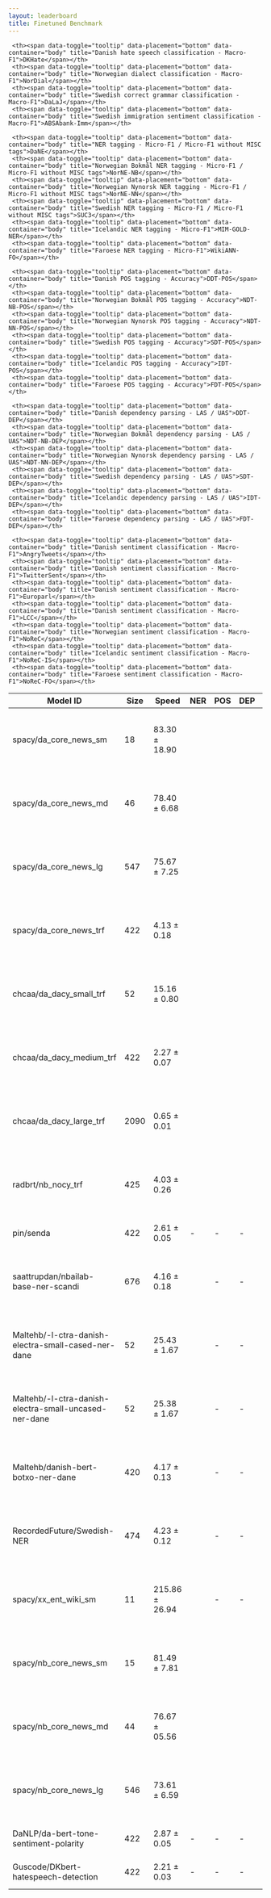 ```yaml
---
layout: leaderboard
title: Finetuned Benchmark
---
```


<div class="table-wrapper centered">
<table id="finetuned-leaderboard" class="sortable fixed centered small-font">
 <thead>
   <tr>
     <th><span data-toggle="tooltip" data-placement="bottom" data-container="body" title="HuggingFace Hub Model ID">Model ID</span></th>
     <th><span data-toggle="tooltip" data-placement="bottom" data-container="body" title="Model size, in megabytes">Size</span></th>
     <th><span data-toggle="tooltip" data-placement="bottom" data-container="body" title="Model inference speed, in samples per second">Speed</span></th>
     <th id="finetuned-ner-col"><span data-toggle="tooltip" data-placement="bottom" data-container="body" title="Total NER tagging score - Macro-average across languages">NER</span></th>
     <th><span data-toggle="tooltip" data-placement="bottom" data-container="body" title="Total POS tagging score - Macro-average across languages">POS</span></th>
     <th><span data-toggle="tooltip" data-placement="bottom" data-container="body" title="Total dependency parsing score - Macro-average across languages">DEP</span></th>
     <th><span data-toggle="tooltip" data-placement="bottom" data-container="body" title="Total sentiment classification score - Macro-average across languages">SENT</span></th>

     <th><span data-toggle="tooltip" data-placement="bottom" data-container="body" title="Danish hate speech classification - Macro-F1">DKHate</span></th>
     <th><span data-toggle="tooltip" data-placement="bottom" data-container="body" title="Norwegian dialect classification - Macro-F1">NorDial</span></th>
     <th><span data-toggle="tooltip" data-placement="bottom" data-container="body" title="Swedish correct grammar classification - Macro-F1">DaLaJ</span></th>
     <th><span data-toggle="tooltip" data-placement="bottom" data-container="body" title="Swedish immigration sentiment classification - Macro-F1">ABSAbank-Imm</span></th>

     <th><span data-toggle="tooltip" data-placement="bottom" data-container="body" title="NER tagging - Micro-F1 / Micro-F1 without MISC tags">DaNE</span></th>
     <th><span data-toggle="tooltip" data-placement="bottom" data-container="body" title="Norwegian Bokmål NER tagging - Micro-F1 / Micro-F1 without MISC tags">NorNE-NB</span></th>
     <th><span data-toggle="tooltip" data-placement="bottom" data-container="body" title="Norwegian Nynorsk NER tagging - Micro-F1 / Micro-F1 without MISC tags">NorNE-NN</span></th>
     <th><span data-toggle="tooltip" data-placement="bottom" data-container="body" title="Swedish NER tagging - Micro-F1 / Micro-F1 without MISC tags">SUC3</span></th>
     <th><span data-toggle="tooltip" data-placement="bottom" data-container="body" title="Icelandic NER tagging - Micro-F1">MIM-GOLD-NER</span></th>
     <th><span data-toggle="tooltip" data-placement="bottom" data-container="body" title="Faroese NER tagging - Micro-F1">WikiANN-FO</span></th>

     <th><span data-toggle="tooltip" data-placement="bottom" data-container="body" title="Danish POS tagging - Accuracy">DDT-POS</span></th>
     <th><span data-toggle="tooltip" data-placement="bottom" data-container="body" title="Norwegian Bokmål POS tagging - Accuracy">NDT-NB-POS</span></th>
     <th><span data-toggle="tooltip" data-placement="bottom" data-container="body" title="Norwegian Nynorsk POS tagging - Accuracy">NDT-NN-POS</span></th>
     <th><span data-toggle="tooltip" data-placement="bottom" data-container="body" title="Swedish POS tagging - Accuracy">SDT-POS</span></th>
     <th><span data-toggle="tooltip" data-placement="bottom" data-container="body" title="Icelandic POS tagging - Accuracy">IDT-POS</span></th>
     <th><span data-toggle="tooltip" data-placement="bottom" data-container="body" title="Faroese POS tagging - Accuracy">FDT-POS</span></th>

     <th><span data-toggle="tooltip" data-placement="bottom" data-container="body" title="Danish dependency parsing - LAS / UAS">DDT-DEP</span></th>
     <th><span data-toggle="tooltip" data-placement="bottom" data-container="body" title="Norwegian Bokmål dependency parsing - LAS / UAS">NDT-NB-DEP</span></th>
     <th><span data-toggle="tooltip" data-placement="bottom" data-container="body" title="Norwegian Nynorsk dependency parsing - LAS / UAS">NDT-NN-DEP</span></th>
     <th><span data-toggle="tooltip" data-placement="bottom" data-container="body" title="Swedish dependency parsing - LAS / UAS">SDT-DEP</span></th>
     <th><span data-toggle="tooltip" data-placement="bottom" data-container="body" title="Icelandic dependency parsing - LAS / UAS">IDT-DEP</span></th>
     <th><span data-toggle="tooltip" data-placement="bottom" data-container="body" title="Faroese dependency parsing - LAS / UAS">FDT-DEP</span></th>

     <th><span data-toggle="tooltip" data-placement="bottom" data-container="body" title="Danish sentiment classification - Macro-F1">AngryTweets</span></th>
     <th><span data-toggle="tooltip" data-placement="bottom" data-container="body" title="Danish sentiment classification - Macro-F1">TwitterSent</span></th>
     <th><span data-toggle="tooltip" data-placement="bottom" data-container="body" title="Danish sentiment classification - Macro-F1">Europarl</span></th>
     <th><span data-toggle="tooltip" data-placement="bottom" data-container="body" title="Danish sentiment classification - Macro-F1">LCC</span></th>
     <th><span data-toggle="tooltip" data-placement="bottom" data-container="body" title="Norwegian sentiment classification - Macro-F1">NoReC</span></th>
     <th><span data-toggle="tooltip" data-placement="bottom" data-container="body" title="Icelandic sentiment classification - Macro-F1">NoReC-IS</span></th>
     <th><span data-toggle="tooltip" data-placement="bottom" data-container="body" title="Faroese sentiment classification - Macro-F1">NoReC-FO</span></th>
  </tr>
 </thead>
 <tbody>
   <tr>
    <td>spacy/da_core_news_sm</td> <!-- Model ID -->
    <td class="size">18</td> <!-- Model size -->
    <td class="speed">83.30 ± 18.90</td> <!-- Inference speed -->
    <td class="ner-score"></td> <!-- Mean NER score -->
    <td class="pos-score"></td> <!-- Mean POS score -->
    <td class="dep-score"></td> <!-- Mean dependency parsing score -->
    <td class="sent-score">-</td> <!-- Mean sentiment classification score -->
    <td class="da">-</td> <!-- DKHate -->
    <td class="no">-</td> <!-- NorDial -->
    <td class="sv">-</td> <!-- DaLaJ -->
    <td class="sv">-</td> <!-- ABSAbank-Imm -->
    <td class="da ner">66.31 ± 1.32 / 67.72 ± 1.36</td> <!-- DaNE -->
    <td class="no ner">45.91 ± 0.36 / 48.79 ± 0.39</td> <!-- NorNE-NB -->
    <td class="no ner">44.93 ± 0.54 / 49.60 ± 0.61</td> <!-- NorNE-NN -->
    <td class="sv ner">16.80 ± 0.11 / 21.72 ± 0.18</td> <!-- SUC3 -->
    <td class="is ner">11.70 ± 0.19 / 15.27 ± 0.21</td> <!-- MIM-GOLD-NER -->
    <td class="fo ner">19.69 ± 0.64</td> <!-- WikiANN-FO -->
    <td class="da pos">94.70 ± 0.17</td> <!-- DDT-POS -->
    <td class="no pos">73.28 ± 0.13</td> <!-- NDT-NB-POS -->
    <td class="no pos">62.25 ± 0.11</td> <!-- NDT-NN-POS -->
    <td class="sv pos">53.75 ± 0.24</td> <!-- SDT-POS -->
    <td class="is pos">32.74 ± 0.43</td> <!-- IDT-POS -->
    <td class="fo pos">45.47 ± 0.42</td> <!-- FDT-POS -->
    <td class="da dep">74.41 ± 0.33 / 78.34 ± 0.28</td> <!-- DDT-DEP -->
    <td class="no dep">48.17 ± 0.29 / 59.00 ± 0.25</td> <!-- NDT-NB-DEP -->
    <td class="no dep">34.03 ± 0.25 / 46.02 ± 0.31</td> <!-- NDT-NN-DEP -->
    <td class="sv dep">21.38 ± 0.30 / 33.22 ± 0.34</td> <!-- SDT-DEP -->
    <td class="is dep">9.62 ± 0.25 / 21.15 ± 0.43</td> <!-- IDT-DEP -->
    <td class="fo dep">14.19 ± 0.31 / 27.58 ± 0.52</td> <!-- FDT-DEP -->
    <td class="da sent">-</td> <!-- AngryTweets -->
    <td class="da sent">-</td> <!-- TwitterSent -->
    <td class="da sent">-</td> <!-- Europarl -->
    <td class="da sent">-</td> <!-- LCC -->
    <td class="no sent">-</td> <!-- NoReC -->
    <td class="is sent">-</td> <!-- NoReC-IS -->
    <td class="fo sent">-</td> <!-- NoReC-FO -->
   </tr>
   <tr>
    <td>spacy/da_core_news_md</td> <!-- Model ID -->
    <td class="size">46</td> <!-- Model size -->
    <td class="speed">78.40 ± 6.68</td> <!-- Inference speed -->
    <td class="ner-score"></td> <!-- Mean NER score -->
    <td class="pos-score"></td> <!-- Mean POS score -->
    <td class="dep-score"></td> <!-- Mean dependency parsing score -->
    <td class="sent-score">-</td> <!-- Mean sentiment classification score -->
    <td class="da">-</td> <!-- DKHate -->
    <td class="no">-</td> <!-- NorDial -->
    <td class="sv">-</td> <!-- DaLaJ -->
    <td class="sv">-</td> <!-- ABSAbank-Imm -->
    <td class="da ner">71.70 ± 1.09 / 73.47 ± 1.20</td> <!-- DaNE -->
    <td class="no ner">53.47 ± 0.33 / 56.96 ± 0.28</td> <!-- NorNE-NB -->
    <td class="no ner">37.44 ± 0.67 / 40.55 ± 0.77</td> <!-- NorNE-NN -->
    <td class="sv ner">19.34 ± 0.15 / 23.30 ± 0.17</td> <!-- SUC3 -->
    <td class="is ner">5.94 ± 0.18 / 7.81 ± 0.24</td> <!-- MIM-GOLD-NER -->
    <td class="fo ner">16.58 ± 0.48</td> <!-- WikiANN-FO -->
    <td class="da pos">95.69 ± 0.19</td> <!-- DDT-POS -->
    <td class="no pos">76.24 ± 0.17</td> <!-- NDT-NB-POS -->
    <td class="no pos">61.98 ± 0.10</td> <!-- NDT-NN-POS -->
    <td class="sv pos">53.37 ± 0.20</td> <!-- SDT-POS -->
    <td class="is pos">31.10 ± 0.38</td> <!-- IDT-POS -->
    <td class="fo pos">41.78 ± 0.37</td> <!-- FDT-POS -->
    <td class="da dep">76.77 ± 0.34 / 80.15 ± 0.33</td> <!-- DDT-DEP -->
    <td class="no dep">52.30 ± 0.34 / 62.00 ± 0.30</td> <!-- NDT-NB-DEP -->
    <td class="no dep">35.33 ± 0.29 / 46.05 ± 0.26</td> <!-- NDT-NN-DEP -->
    <td class="sv dep">22.41 ± 0.26 / 33.16 ± 0.27</td> <!-- SDT-DEP -->
    <td class="is dep">7.89 ± 0.26 / 18.25 ± 0.35</td> <!-- IDT-DEP -->
    <td class="fo dep">12.68 ± 0.19 / 24.04 ± 0.29</td> <!-- FDT-DEP -->
    <td class="da sent">-</td> <!-- AngryTweets -->
    <td class="da sent">-</td> <!-- TwitterSent -->
    <td class="da sent">-</td> <!-- Europarl -->
    <td class="da sent">-</td> <!-- LCC -->
    <td class="no sent">-</td> <!-- NoReC -->
    <td class="is sent">-</td> <!-- NoReC-IS -->
    <td class="fo sent">-</td> <!-- NoReC-FO -->
   </tr>
   <tr>
    <td>spacy/da_core_news_lg</td> <!-- Model ID -->
    <td class="size">547</td> <!-- Model size -->
    <td class="speed">75.67 ± 7.25</td> <!-- Inference speed -->
    <td class="ner-score"></td> <!-- Mean NER score -->
    <td class="pos-score"></td> <!-- Mean POS score -->
    <td class="dep-score"></td> <!-- Mean dependency parsing score -->
    <td class="sent-score">-</td> <!-- Mean sentiment classification score -->
    <td class="da">-</td> <!-- DKHate -->
    <td class="no">-</td> <!-- NorDial -->
    <td class="sv">-</td> <!-- DaLaJ -->
    <td class="sv">-</td> <!-- ABSAbank-Imm -->
    <td class="da ner">73.27 ± 1.09 / 76.06 ± 1.25</td> <!-- DaNE -->
    <td class="no ner">57.04 ± 0.34 / 62.39 ± 0.39</td> <!-- NorNE-NB -->
    <td class="no ner">37.68 ± 0.51 / 42.75 ± 0.64</td> <!-- NorNE-NN -->
    <td class="sv ner">20.95 ± 0.15 / 27.08 ± 0.17</td> <!-- SUC3 -->
    <td class="is ner">8.40 ± 0.13 / 9.76 ± 0.19</td> <!-- MIM-GOLD-NER -->
    <td class="fo ner">15.39 ± 0.71</td> <!-- WikiANN-FO -->
    <td class="da pos">96.05 ± 0.14</td> <!-- DDT-POS -->
    <td class="no pos">76.55 ± 0.12</td> <!-- NDT-NB-POS -->
    <td class="no pos">61.98 ± 0.12</td> <!-- NDT-NN-POS -->
    <td class="sv pos">53.27 ± 0.23</td> <!-- SDT-POS -->
    <td class="is pos">28.56 ± 0.38</td> <!-- IDT-POS -->
    <td class="fo pos">42.82 ± 0.34</td> <!-- FDT-POS -->
    <td class="da dep">76.40 ± 0.27 / 79.98 ± 0.29</td> <!-- DDT-DEP -->
    <td class="no dep">51.85 ± 0.31 / 61.33 ± 0.27</td> <!-- NDT-NB-DEP -->
    <td class="no dep">33.14 ± 0.21 / 43.12 ± 0.24</td> <!-- NDT-NN-DEP -->
    <td class="sv dep">21.30 ± 0.20 / 32.81 ± 0.25</td> <!-- SDT-DEP -->
    <td class="is dep">7.15 ± 0.20 / 18.32 ± 0.28</td> <!-- IDT-DEP -->
    <td class="fo dep">13.05 ± 0.14 / 23.85 ± 0.16</td> <!-- FDT-DEP -->
    <td class="da sent">-</td> <!-- AngryTweets -->
    <td class="da sent">-</td> <!-- TwitterSent -->
    <td class="da sent">-</td> <!-- Europarl -->
    <td class="da sent">-</td> <!-- LCC -->
    <td class="no sent">-</td> <!-- NoReC -->
    <td class="is sent">-</td> <!-- NoReC-IS -->
    <td class="fo sent">-</td> <!-- NoReC-FO -->
   </tr>
   <tr>
    <td>spacy/da_core_news_trf</td> <!-- Model ID -->
    <td class="size">422</td> <!-- Model size -->
    <td class="speed">4.13 ± 0.18</td> <!-- Inference speed -->
    <td class="ner-score"></td> <!-- Mean NER score -->
    <td class="pos-score"></td> <!-- Mean POS score -->
    <td class="dep-score"></td> <!-- Mean dependency parsing score -->
    <td class="sent-score">-</td> <!-- Mean sentiment classification score -->
    <td class="da">-</td> <!-- DKHate -->
    <td class="no">-</td> <!-- NorDial -->
    <td class="sv">-</td> <!-- DaLaJ -->
    <td class="sv">-</td> <!-- ABSAbank-Imm -->
    <td class="da ner">77.24 ± 1.24 / 78.83 ± 1.23</td> <!-- DaNE -->
    <td class="no ner">57.71 ± 0.47 / 64.05 ± 0.58</td> <!-- NorNE-NB -->
    <td class="no ner">30.04 ± 0.88 / 37.34 ± 0.99</td> <!-- NorNE-NN -->
    <td class="sv ner">21.93 ± 0.19 / 27.50 ± 0.23</td> <!-- SUC3 -->
    <td class="is ner"></td> <!-- MIM-GOLD-NER -->
    <td class="fo ner">26.67 ± 0.67</td> <!-- WikiANN-FO -->
    <td class="da pos">98.20 ± 0.11</td> <!-- DDT-POS -->
    <td class="no pos">84.85 ± 0.16</td> <!-- NDT-NB-POS -->
    <td class="no pos">70.08 ± 0.16</td> <!-- NDT-NN-POS -->
    <td class="sv pos">66.11 ± 0.21</td> <!-- SDT-POS -->
    <td class="is pos">20.54 ± 0.33</td> <!-- IDT-POS -->
    <td class="fo pos">35.87 ± 0.31</td> <!-- FDT-POS -->
    <td class="da dep">84.88 ± 0.36 / 87.30 ± 0.35</td> <!-- DDT-DEP -->
    <td class="no dep">67.97 ± 0.35 / 76.12 ± 0.30</td> <!-- NDT-NB-DEP -->
    <td class="no dep">50.15 ± 0.36 / 60.00 ± 0.39</td> <!-- NDT-NN-DEP -->
    <td class="sv dep">40.67 ± 0.35 / 49.80 ± 0.47</td> <!-- SDT-DEP -->
    <td class="is dep">5.61 ± 0.12 / 14.87 ± 0.18</td> <!-- IDT-DEP -->
    <td class="fo dep">8.77 ± 0.22 / 18.25 ± 0.36</td> <!-- FDT-DEP -->
    <td class="da sent">-</td> <!-- AngryTweets -->
    <td class="da sent">-</td> <!-- TwitterSent -->
    <td class="da sent">-</td> <!-- Europarl -->
    <td class="da sent">-</td> <!-- LCC -->
    <td class="no sent">-</td> <!-- NoReC -->
    <td class="is sent">-</td> <!-- NoReC-IS -->
    <td class="fo sent">-</td> <!-- NoReC-FO -->
   </tr>
   <tr>
    <td>chcaa/da_dacy_small_trf</td> <!-- Model ID -->
    <td class="size">52</td> <!-- Model size -->
    <td class="speed">15.16 ± 0.80</td> <!-- Inference speed -->
    <td class="ner-score"></td> <!-- Mean NER score -->
    <td class="pos-score"></td> <!-- Mean POS score -->
    <td class="dep-score"></td> <!-- Mean dependency parsing score -->
    <td class="sent-score">-</td> <!-- Mean sentiment classification score -->
    <td class="da">-</td> <!-- DKHate -->
    <td class="no">-</td> <!-- NorDial -->
    <td class="sv">-</td> <!-- DaLaJ -->
    <td class="sv">-</td> <!-- ABSAbank-Imm -->
    <td class="da ner">77.00 ± 0.92 / 79.04 ± 1.03</td> <!-- DaNE -->
    <td class="no ner">47.81 ± 0.42 / 54.65 ± 0.51</td> <!-- NorNE-NB -->
    <td class="no ner">26.28 ± 0.50 / 32.65 ± 0.78</td> <!-- NorNE-NN -->
    <td class="sv ner">18.72 ± 0.10 / 24.07 ± 0.11</td> <!-- SUC3 -->
    <td class="is ner"></td> <!-- MIM-GOLD-NER -->
    <td class="fo ner">22.97 ± 0.38</td> <!-- WikiANN-FO -->
    <td class="da pos">97.95 ± 0.11</td> <!-- DDT-POS -->
    <td class="no pos">77.89 ± 0.16</td> <!-- NDT-NB-POS -->
    <td class="no pos">61.30 ± 0.12</td> <!-- NDT-NN-POS -->
    <td class="sv pos">51.52 ± 0.16</td> <!-- SDT-POS -->
    <td class="is pos">18.11 ± 0.36</td> <!-- IDT-POS -->
    <td class="fo pos">34.62 ± 0.29</td> <!-- FDT-POS -->
    <td class="da dep">82.21 ± 0.39 / 84.94 ± 0.40</td> <!-- DDT-DEP -->
    <td class="no dep">55.83 ± 0.33 / 65.25 ± 0.32</td> <!-- NDT-NB-DEP -->
    <td class="no dep">36.07 ± 0.21 / 46.22 ± 0.21</td> <!-- NDT-NN-DEP -->
    <td class="sv dep">25.45 ± 0.23 / 35.24 ± 0.30</td> <!-- SDT-DEP -->
    <td class="is dep">4.41 ± 0.09 / 16.25 ± 0.22</td> <!-- IDT-DEP -->
    <td class="fo dep">8.63 ± 0.15 / 20.79 ± 0.30</td> <!-- FDT-DEP -->
    <td class="da sent">-</td> <!-- AngryTweets -->
    <td class="da sent">-</td> <!-- TwitterSent -->
    <td class="da sent">-</td> <!-- Europarl -->
    <td class="da sent">-</td> <!-- LCC -->
    <td class="no sent">-</td> <!-- NoReC -->
    <td class="is sent">-</td> <!-- NoReC-IS -->
    <td class="fo sent">-</td> <!-- NoReC-FO -->
   </tr>
   <tr>
    <td>chcaa/da_dacy_medium_trf</td> <!-- Model ID -->
    <td class="size">422</td> <!-- Model size -->
    <td class="speed">2.27 ± 0.07</td> <!-- Inference speed -->
    <td class="ner-score"></td> <!-- Mean NER score -->
    <td class="pos-score"></td> <!-- Mean POS score -->
    <td class="dep-score"></td> <!-- Mean dependency parsing score -->
    <td class="sent-score">-</td> <!-- Mean sentiment classification score -->
    <td class="da">-</td> <!-- DKHate -->
    <td class="no">-</td> <!-- NorDial -->
    <td class="sv">-</td> <!-- DaLaJ -->
    <td class="sv">-</td> <!-- ABSAbank-Imm -->
    <td class="da ner">76.67 ± 1.20 / 78.62 ± 1.20</td> <!-- DaNE -->
    <td class="no ner">56.99 ± 0.56 / 62.44 ± 0.63</td> <!-- NorNE-NB -->
    <td class="no ner">29.23 ± 0.68 / 35.00 ± 0.86</td> <!-- NorNE-NN -->
    <td class="sv ner">21.40 ± 0.13 / 25.44 ± 0.15</td> <!-- SUC3 -->
    <td class="is ner"></td> <!-- MIM-GOLD-NER -->
    <td class="fo ner">21.78 ± 0.64</td> <!-- WikiANN-FO -->
    <td class="da pos">97.90 ± 0.11</td> <!-- DDT-POS -->
    <td class="no pos">83.58 ± 0.14</td> <!-- NDT-NB-POS -->
    <td class="no pos">67.12 ± 0.15</td> <!-- NDT-NN-POS -->
    <td class="sv pos">53.87 ± 0.17</td> <!-- SDT-POS -->
    <td class="is pos">16.52 ± 0.28</td> <!-- IDT-POS -->
    <td class="fo pos">31.72 ± 0.26</td> <!-- FDT-POS -->
    <td class="da dep">84.35 ± 0.39 / 86.94 ± 0.36</td> <!-- DDT-DEP -->
    <td class="no dep">65.56 ± 0.29 / 74.36 ± 0.25</td> <!-- NDT-NB-DEP -->
    <td class="no dep">46.78 ± 0.26 / 57.10 ± 0.27</td> <!-- NDT-NN-DEP -->
    <td class="sv dep">26.81 ± 0.20 / 36.77 ± 0.27</td> <!-- SDT-DEP -->
    <td class="is dep">4.06 ± 0.11 / 13.78 ± 0.21</td> <!-- IDT-DEP -->
    <td class="fo dep">7.04 ± 0.16 / 16.45 ± 0.22</td> <!-- FDT-DEP -->
    <td class="da sent">-</td> <!-- AngryTweets -->
    <td class="da sent">-</td> <!-- TwitterSent -->
    <td class="da sent">-</td> <!-- Europarl -->
    <td class="da sent">-</td> <!-- LCC -->
    <td class="no sent">-</td> <!-- NoReC -->
    <td class="is sent">-</td> <!-- NoReC-IS -->
    <td class="fo sent">-</td> <!-- NoReC-FO -->
   </tr>
   <tr>
    <td>chcaa/da_dacy_large_trf</td> <!-- Model ID -->
    <td class="size">2090</td> <!-- Model size -->
    <td class="speed">0.65 ± 0.01</td> <!-- Inference speed -->
    <td class="ner-score"></td> <!-- Mean NER score -->
    <td class="pos-score"></td> <!-- Mean POS score -->
    <td class="dep-score"></td> <!-- Mean dependency parsing score -->
    <td class="sent-score">-</td> <!-- Mean sentiment classification score -->
    <td class="da">-</td> <!-- DKHate -->
    <td class="no">-</td> <!-- NorDial -->
    <td class="sv">-</td> <!-- DaLaJ -->
    <td class="sv">-</td> <!-- ABSAbank-Imm -->
    <td class="da ner">83.61 ± 1.18 / 85.33 ± 1.08</td> <!-- DaNE -->
    <td class="no ner">78.90 ± 0.49 / 83.13 ± 0.39</td> <!-- NorNE-NB -->
    <td class="no ner">72.62 ± 0.58 / 81.73 ± 0.67</td> <!-- NorNE-NN -->
    <td class="sv ner">53.35 ± 0.17 / 63.05 ± 0.19</td> <!-- SUC3 -->
    <td class="is ner"></td> <!-- MIM-GOLD-NER -->
    <td class="fo ner">51.72 ± 0.52</td> <!-- WikiANN-FO -->
    <td class="da pos">98.50 ± 0.07</td> <!-- DDT-POS -->
    <td class="no pos">88.68 ± 0.09</td> <!-- NDT-NB-POS -->
    <td class="no pos">85.30 ± 0.16</td> <!-- NDT-NN-POS -->
    <td class="sv pos">92.21 ± 0.09</td> <!-- SDT-POS -->
    <td class="is pos">86.32 ± 0.26</td> <!-- IDT-POS -->
    <td class="fo pos">73.05 ± 0.20</td> <!-- FDT-POS -->
    <td class="da dep">87.08 ± 0.32 / 89.13 ± 0.34</td> <!-- DDT-DEP -->
    <td class="no dep">72.77 ± 0.20 / 80.02 ± 0.16</td> <!-- NDT-NB-DEP -->
    <td class="no dep">69.22 ± 0.32 / 77.53 ± 0.31</td> <!-- NDT-NN-DEP -->
    <td class="sv dep">71.97 ± 0.36 / 79.57 ± 0.44</td> <!-- SDT-DEP -->
    <td class="is dep">42.49 ± 0.63 / 54.85 ± 0.71</td> <!-- IDT-DEP -->
    <td class="fo dep">40.63 ± 0.53 / 54.65 ± 0.50</td> <!-- FDT-DEP -->
    <td class="da sent">-</td> <!-- AngryTweets -->
    <td class="da sent">-</td> <!-- TwitterSent -->
    <td class="da sent">-</td> <!-- Europarl -->
    <td class="da sent">-</td> <!-- LCC -->
    <td class="no sent">-</td> <!-- NoReC -->
    <td class="is sent">-</td> <!-- NoReC-IS -->
    <td class="fo sent">-</td> <!-- NoReC-FO -->
   </tr>
   <tr>
    <td>radbrt/nb_nocy_trf</td> <!-- Model ID -->
    <td class="size">425</td> <!-- Model size -->
    <td class="speed">4.03 ± 0.26</td> <!-- Inference speed -->
    <td class="ner-score"></td> <!-- Mean NER score -->
    <td class="pos-score"></td> <!-- Mean POS score -->
    <td class="dep-score"></td> <!-- Mean dependency parsing score -->
    <td class="sent-score">-</td> <!-- Mean sentiment classification score -->
    <td class="da">-</td> <!-- DKHate -->
    <td class="no">-</td> <!-- NorDial -->
    <td class="sv">-</td> <!-- DaLaJ -->
    <td class="sv">-</td> <!-- ABSAbank-Imm -->
    <td class="da ner">56.82 ± 1.63 / 66.82 ± 1.56</td> <!-- DaNE -->
    <td class="no ner">68.20 ± 0.75 / 77.52 ± 0.56</td> <!-- NorNE-NB -->
    <td class="no ner">69.22 ± 1.04 / 78.98 ± 0.87</td> <!-- NorNE-NN -->
    <td class="sv ner">31.63 ± 0.29 / 37.88 ± 0.32</td> <!-- SUC3 -->
    <td class="is ner">12.08 ± 0.40 / 15.57 ± 0.55</td> <!-- MIM-GOLD-NER -->
    <td class="fo ner">12.91 ± 0.50</td> <!-- WikiANN-FO -->
    <td class="da pos">82.45 ± 0.33</td> <!-- DDT-POS -->
    <td class="no pos">98.44 ± 0.09</td> <!-- NDT-NB-POS -->
    <td class="no pos">95.49 ± 0.15</td> <!-- NDT-NN-POS -->
    <td class="sv pos">28.52 ± 0.22</td> <!-- SDT-POS -->
    <td class="is pos">13.22 ± 0.30</td> <!-- IDT-POS -->
    <td class="fo pos">27.64 ± 0.41</td> <!-- FDT-POS -->
    <td class="da dep">59.27 ± 0.45 / 67.59 ± 0.48</td> <!-- DDT-DEP -->
    <td class="no dep">91.27 ± 0.22 / 92.75 ± 0.20</td> <!-- NDT-NB-DEP -->
    <td class="no dep">88.53 ± 0.35 / 91.05 ± 0.28</td> <!-- NDT-NN-DEP -->
    <td class="sv dep">14.35 ± 0.16 / 18.13 ± 0.17</td> <!-- SDT-DEP -->
    <td class="is dep">2.38 ± 0.10 / 5.91 ± 0.18</td> <!-- IDT-DEP -->
    <td class="fo dep">5.47 ± 0.22 / 9.06 ± 0.32</td> <!-- FDT-DEP -->
    <td class="da sent">-</td> <!-- AngryTweets -->
    <td class="da sent">-</td> <!-- TwitterSent -->
    <td class="da sent">-</td> <!-- Europarl -->
    <td class="da sent">-</td> <!-- LCC -->
    <td class="no sent">-</td> <!-- NoReC -->
    <td class="is sent">-</td> <!-- NoReC-IS -->
    <td class="fo sent">-</td> <!-- NoReC-FO -->
   </tr>
   <tr>
    <td>pin/senda</td> <!-- Model ID -->
    <td class="size">422</td> <!-- Model size -->
    <td class="speed">2.61 ± 0.05</td> <!-- Inference speed -->
    <td class="ner-score">-</td> <!-- Mean NER score -->
    <td class="pos-score">-</td> <!-- Mean POS score -->
    <td class="dep-score">-</td> <!-- Mean dependency parsing score -->
    <td class="sent-score"></td> <!-- Mean sentiment classification score -->
    <td class="da">-</td> <!-- DKHate -->
    <td class="no">-</td> <!-- NorDial -->
    <td class="sv">-</td> <!-- DaLaJ -->
    <td class="sv">34.21 ± 0.94</td> <!-- ABSAbank-Imm -->
    <td class="da ner">-</td> <!-- DaNE -->
    <td class="no ner">-</td> <!-- NorNE-NB -->
    <td class="no ner">-</td> <!-- NorNE-NN -->
    <td class="sv ner">-</td> <!-- SUC3 -->
    <td class="is ner">-</td> <!-- MIM-GOLD-NER -->
    <td class="fo ner">-</td> <!-- WikiANN-FO -->
    <td class="da pos">-</td> <!-- DDT-POS -->
    <td class="no pos">-</td> <!-- NDT-NB-POS -->
    <td class="no pos">-</td> <!-- NDT-NN-POS -->
    <td class="sv pos">-</td> <!-- SDT-POS -->
    <td class="is pos">-</td> <!-- IDT-POS -->
    <td class="fo pos">-</td> <!-- FDT-POS -->
    <td class="da dep">-</td> <!-- DDT-DEP -->
    <td class="no dep">-</td> <!-- NDT-NB-DEP -->
    <td class="no dep">-</td> <!-- NDT-NN-DEP -->
    <td class="sv dep">-</td> <!-- SDT-DEP -->
    <td class="is dep">-</td> <!-- IDT-DEP -->
    <td class="fo dep">-</td> <!-- FDT-DEP -->
    <td class="da sent">80.91 ± 0.95</td> <!-- AngryTweets -->
    <td class="da sent">71.53 ± 0.91</td> <!-- TwitterSent -->
    <td class="da sent">59.21 ± 2.13</td> <!-- Europarl -->
    <td class="da sent">61.68 ± 1.88</td> <!-- LCC -->
    <td class="no sent">34.52 ± 2.15</td> <!-- NoReC -->
    <td class="is sent">26.46 ± 0.93</td> <!-- NoReC-IS -->
    <td class="fo sent">27.18 ± 1.13</td> <!-- NoReC-FO -->
   </tr>
   <tr>
    <td>saattrupdan/nbailab-base-ner-scandi</td> <!-- Model ID -->
    <td class="size">676</td> <!-- Model size -->
    <td class="speed">4.16 ± 0.18</td> <!-- Inference speed -->
    <td class="ner-score"></td> <!-- Mean NER score -->
    <td class="pos-score">-</td> <!-- Mean POS score -->
    <td class="dep-score">-</td> <!-- Mean dependency parsing score -->
    <td class="sent-score">-</td> <!-- Mean sentiment classification score -->
    <td class="da">-</td> <!-- DKHate -->
    <td class="no">-</td> <!-- NorDial -->
    <td class="sv">-</td> <!-- DaLaJ -->
    <td class="sv">-</td> <!-- ABSAbank-Imm -->
    <td class="da ner">87.44 ± 0.81 / 89.50 ± 0.92</td> <!-- DaNE -->
    <td class="no ner">91.06 ± 0.26 / 92.65 ± 0.35</td> <!-- NorNE-NB -->
    <td class="no ner">90.42 ± 0.61 / 93.90 ± 0.56</td> <!-- NorNE-NN -->
    <td class="sv ner">88.37 ± 0.17 / 91.00 ± 0.16</td> <!-- SUC3 -->
    <td class="is ner"></td> <!-- MIM-GOLD-NER -->
    <td class="fo ner">90.22 ± 0.46</td> <!-- WikiANN-FO -->
    <td class="da pos">-</td> <!-- DDT-POS -->
    <td class="no pos">-</td> <!-- NDT-NB-POS -->
    <td class="no pos">-</td> <!-- NDT-NN-POS -->
    <td class="sv pos">-</td> <!-- SDT-POS -->
    <td class="is pos">-</td> <!-- IDT-POS -->
    <td class="fo pos">-</td> <!-- FDT-POS -->
    <td class="da dep">-</td> <!-- DDT-DEP -->
    <td class="no dep">-</td> <!-- NDT-NB-DEP -->
    <td class="no dep">-</td> <!-- NDT-NN-DEP -->
    <td class="sv dep">-</td> <!-- SDT-DEP -->
    <td class="is dep">-</td> <!-- IDT-DEP -->
    <td class="fo dep">-</td> <!-- FDT-DEP -->
    <td class="da sent">-</td> <!-- AngryTweets -->
    <td class="da sent">-</td> <!-- TwitterSent -->
    <td class="da sent">-</td> <!-- Europarl -->
    <td class="da sent">-</td> <!-- LCC -->
    <td class="no sent">-</td> <!-- NoReC -->
    <td class="is sent">-</td> <!-- NoReC-IS -->
    <td class="fo sent">-</td> <!-- NoReC-FO -->
   </tr>
   <tr>
    <td>Maltehb/-l-ctra-danish-electra-small-cased-ner-dane</td> <!-- Model ID -->
    <td class="size">52</td> <!-- Model size -->
    <td class="speed">25.43 ± 1.67</td> <!-- Inference speed -->
    <td class="ner-score"></td> <!-- Mean NER score -->
    <td class="pos-score">-</td> <!-- Mean POS score -->
    <td class="dep-score">-</td> <!-- Mean dependency parsing score -->
    <td class="sent-score">-</td> <!-- Mean sentiment classification score -->
    <td class="da">-</td> <!-- DKHate -->
    <td class="no">-</td> <!-- NorDial -->
    <td class="sv">-</td> <!-- DaLaJ -->
    <td class="sv">-</td> <!-- ABSAbank-Imm -->
    <td class="da ner">63.96 ± 1.54 / 73.15 ± 1.55</td> <!-- DaNE -->
    <td class="no ner">38.63 ± 0.54 / 39.89 ± 0.55</td> <!-- NorNE-NB -->
    <td class="no ner">18.47 ± 0.50 / 18.91 ± 0.52</td> <!-- NorNE-NN -->
    <td class="sv ner">23.07 ± 0.29 / 23.80 ± 0.29</td> <!-- SUC3 -->
    <td class="is ner">5.92 ± 0.17 / 6.35 ± 0.18</td> <!-- MIM-GOLD-NER -->
    <td class="fo ner">21.96 ± 0.34</td> <!-- WikiANN-FO -->
    <td class="da pos">-</td> <!-- DDT-POS -->
    <td class="no pos">-</td> <!-- NDT-NB-POS -->
    <td class="no pos">-</td> <!-- NDT-NN-POS -->
    <td class="sv pos">-</td> <!-- SDT-POS -->
    <td class="is pos">-</td> <!-- IDT-POS -->
    <td class="fo pos">-</td> <!-- FDT-POS -->
    <td class="da dep">-</td> <!-- DDT-DEP -->
    <td class="no dep">-</td> <!-- NDT-NB-DEP -->
    <td class="no dep">-</td> <!-- NDT-NN-DEP -->
    <td class="sv dep">-</td> <!-- SDT-DEP -->
    <td class="is dep">-</td> <!-- IDT-DEP -->
    <td class="fo dep">-</td> <!-- FDT-DEP -->
    <td class="da sent">-</td> <!-- AngryTweets -->
    <td class="da sent">-</td> <!-- TwitterSent -->
    <td class="da sent">-</td> <!-- Europarl -->
    <td class="da sent">-</td> <!-- LCC -->
    <td class="no sent">-</td> <!-- NoReC -->
    <td class="is sent">-</td> <!-- NoReC-IS -->
    <td class="fo sent">-</td> <!-- NoReC-FO -->
   </tr>
   <tr>
    <td>Maltehb/-l-ctra-danish-electra-small-uncased-ner-dane</td> <!-- Model ID -->
    <td class="size">52</td> <!-- Model size -->
    <td class="speed">25.38 ± 1.67</td> <!-- Inference speed -->
    <td class="ner-score"></td> <!-- Mean NER score -->
    <td class="pos-score">-</td> <!-- Mean POS score -->
    <td class="dep-score">-</td> <!-- Mean dependency parsing score -->
    <td class="sent-score">-</td> <!-- Mean sentiment classification score -->
    <td class="da">-</td> <!-- DKHate -->
    <td class="no">-</td> <!-- NorDial -->
    <td class="sv">-</td> <!-- DaLaJ -->
    <td class="sv">-</td> <!-- ABSAbank-Imm -->
    <td class="da ner">70.41 ± 1.19 / 80.79 ± 1.06</td> <!-- DaNE -->
    <td class="no ner">48.76 ± 0.70 / 50.95 ± 0.75</td> <!-- NorNE-NB -->
    <td class="no ner">27.58 ± 0.61 / 28.69 ± 0.64</td> <!-- NorNE-NN -->
    <td class="sv ner">35.39 ± 0.38 / 37.38 ± 0.38</td> <!-- SUC3 -->
    <td class="is ner"></td> <!-- MIM-GOLD-NER -->
    <td class="fo ner">28.30 ± 0.29</td> <!-- WikiANN-FO -->
    <td class="da pos">-</td> <!-- DDT-POS -->
    <td class="no pos">-</td> <!-- NDT-NB-POS -->
    <td class="no pos">-</td> <!-- NDT-NN-POS -->
    <td class="sv pos">-</td> <!-- SDT-POS -->
    <td class="is pos">-</td> <!-- IDT-POS -->
    <td class="fo pos">-</td> <!-- FDT-POS -->
    <td class="da dep">-</td> <!-- DDT-DEP -->
    <td class="no dep">-</td> <!-- NDT-NB-DEP -->
    <td class="no dep">-</td> <!-- NDT-NN-DEP -->
    <td class="sv dep">-</td> <!-- SDT-DEP -->
    <td class="is dep">-</td> <!-- IDT-DEP -->
    <td class="fo dep">-</td> <!-- FDT-DEP -->
    <td class="da sent">-</td> <!-- AngryTweets -->
    <td class="da sent">-</td> <!-- TwitterSent -->
    <td class="da sent">-</td> <!-- Europarl -->
    <td class="da sent">-</td> <!-- LCC -->
    <td class="no sent">-</td> <!-- NoReC -->
    <td class="is sent">-</td> <!-- NoReC-IS -->
    <td class="fo sent">-</td> <!-- NoReC-FO -->
   </tr>
   <tr>
    <td>Maltehb/danish-bert-botxo-ner-dane</td> <!-- Model ID -->
    <td class="size">420</td> <!-- Model size -->
    <td class="speed">4.17 ± 0.13</td> <!-- Inference speed -->
    <td class="ner-score"></td> <!-- Mean NER score -->
    <td class="pos-score">-</td> <!-- Mean POS score -->
    <td class="dep-score">-</td> <!-- Mean dependency parsing score -->
    <td class="sent-score">-</td> <!-- Mean sentiment classification score -->
    <td class="da">-</td> <!-- DKHate -->
    <td class="no">-</td> <!-- NorDial -->
    <td class="sv">-</td> <!-- DaLaJ -->
    <td class="sv">-</td> <!-- ABSAbank-Imm -->
    <td class="da ner">69.25 ± 1.17 / 79.28 ± 1.30</td> <!-- DaNE -->
    <td class="no ner">60.57 ± 0.27 / 63.30 ± 0.31</td> <!-- NorNE-NB -->
    <td class="no ner">35.60 ± 1.19 / 37.21 ± 1.26</td> <!-- NorNE-NN -->
    <td class="sv ner">38.37 ± 0.26 / 40.43 ± 0.31</td> <!-- SUC3 -->
    <td class="is ner"></td> <!-- MIM-GOLD-NER -->
    <td class="fo ner">27.88 ± 0.48</td> <!-- WikiANN-FO -->
    <td class="da pos">-</td> <!-- DDT-POS -->
    <td class="no pos">-</td> <!-- NDT-NB-POS -->
    <td class="no pos">-</td> <!-- NDT-NN-POS -->
    <td class="sv pos">-</td> <!-- SDT-POS -->
    <td class="is pos">-</td> <!-- IDT-POS -->
    <td class="fo pos">-</td> <!-- FDT-POS -->
    <td class="da dep">-</td> <!-- DDT-DEP -->
    <td class="no dep">-</td> <!-- NDT-NB-DEP -->
    <td class="no dep">-</td> <!-- NDT-NN-DEP -->
    <td class="sv dep">-</td> <!-- SDT-DEP -->
    <td class="is dep">-</td> <!-- IDT-DEP -->
    <td class="fo dep">-</td> <!-- FDT-DEP -->
    <td class="da sent">-</td> <!-- AngryTweets -->
    <td class="da sent">-</td> <!-- TwitterSent -->
    <td class="da sent">-</td> <!-- Europarl -->
    <td class="da sent">-</td> <!-- LCC -->
    <td class="no sent">-</td> <!-- NoReC -->
    <td class="is sent">-</td> <!-- NoReC-IS -->
    <td class="fo sent">-</td> <!-- NoReC-FO -->
   </tr>
   <tr>
    <td>RecordedFuture/Swedish-NER</td> <!-- Model ID -->
    <td class="size">474</td> <!-- Model size -->
    <td class="speed">4.23 ± 0.12</td> <!-- Inference speed -->
    <td class="ner-score"></td> <!-- Mean NER score -->
    <td class="pos-score">-</td> <!-- Mean POS score -->
    <td class="dep-score">-</td> <!-- Mean dependency parsing score -->
    <td class="sent-score">-</td> <!-- Mean sentiment classification score -->
    <td class="da">-</td> <!-- DKHate -->
    <td class="no">-</td> <!-- NorDial -->
    <td class="sv">-</td> <!-- DaLaJ -->
    <td class="sv">-</td> <!-- ABSAbank-Imm -->
    <td class="da ner">64.09 ± 0.97 / 72.37 ± 1.20</td> <!-- DaNE -->
    <td class="no ner">61.74 ± 0.50 / 64.40 ± 0.45</td> <!-- NorNE-NB -->
    <td class="no ner">56.67 ± 0.79 / 59.81 ± 0.84</td> <!-- NorNE-NN -->
    <td class="sv ner">66.60 ± 0.27 / 77.36 ± 0.33</td> <!-- SUC3 -->
    <td class="is ner"></td> <!-- MIM-GOLD-NER -->
    <td class="fo ner">42.16 ± 0.83</td> <!-- WikiANN-FO -->
    <td class="da pos">-</td> <!-- DDT-POS -->
    <td class="no pos">-</td> <!-- NDT-NB-POS -->
    <td class="no pos">-</td> <!-- NDT-NN-POS -->
    <td class="sv pos">-</td> <!-- SDT-POS -->
    <td class="is pos">-</td> <!-- IDT-POS -->
    <td class="fo pos">-</td> <!-- FDT-POS -->
    <td class="da dep">-</td> <!-- DDT-DEP -->
    <td class="no dep">-</td> <!-- NDT-NB-DEP -->
    <td class="no dep">-</td> <!-- NDT-NN-DEP -->
    <td class="sv dep">-</td> <!-- SDT-DEP -->
    <td class="is dep">-</td> <!-- IDT-DEP -->
    <td class="fo dep">-</td> <!-- FDT-DEP -->
    <td class="da sent">-</td> <!-- AngryTweets -->
    <td class="da sent">-</td> <!-- TwitterSent -->
    <td class="da sent">-</td> <!-- Europarl -->
    <td class="da sent">-</td> <!-- LCC -->
    <td class="no sent">-</td> <!-- NoReC -->
    <td class="is sent">-</td> <!-- NoReC-IS -->
    <td class="fo sent">-</td> <!-- NoReC-FO -->
   </tr>
   <tr>
    <td>spacy/xx_ent_wiki_sm</td> <!-- Model ID -->
    <td class="size">11</td> <!-- Model size -->
    <td class="speed">215.86 ± 26.94</td> <!-- Inference speed -->
    <td class="ner-score"></td> <!-- Mean NER score -->
    <td class="pos-score">-</td> <!-- Mean POS score -->
    <td class="dep-score">-</td> <!-- Mean dependency parsing score -->
    <td class="sent-score">-</td> <!-- Mean sentiment classification score -->
    <td class="da">-</td> <!-- DKHate -->
    <td class="no">-</td> <!-- NorDial -->
    <td class="sv">-</td> <!-- DaLaJ -->
    <td class="sv">-</td> <!-- ABSAbank-Imm -->
    <td class="da ner">37.98 ± 0.97 / 42.57 ± 0.93</td> <!-- DaNE -->
    <td class="no ner">34.15 ± 0.60 / 36.10 ± 0.61</td> <!-- NorNE-NB -->
    <td class="no ner">38.05 ± 0.32 / 39.99 ± 0.50</td> <!-- NorNE-NN -->
    <td class="sv ner">13.14 ± 0.09 / 15.46 ± 0.13</td> <!-- SUC3 -->
    <td class="is ner">12.41 ± 0.22 / 15.06 ± 0.29</td> <!-- MIM-GOLD-NER -->
    <td class="fo ner">25.83 ± 0.87</td> <!-- WikiANN-FO -->
    <td class="da pos">-</td> <!-- DDT-POS -->
    <td class="no pos">-</td> <!-- NDT-NB-POS -->
    <td class="no pos">-</td> <!-- NDT-NN-POS -->
    <td class="sv pos">-</td> <!-- SDT-POS -->
    <td class="is pos">-</td> <!-- IDT-POS -->
    <td class="fo pos">-</td> <!-- FDT-POS -->
    <td class="da dep">-</td> <!-- DDT-DEP -->
    <td class="no dep">-</td> <!-- NDT-NB-DEP -->
    <td class="no dep">-</td> <!-- NDT-NN-DEP -->
    <td class="sv dep">-</td> <!-- SDT-DEP -->
    <td class="is dep">-</td> <!-- IDT-DEP -->
    <td class="fo dep">-</td> <!-- FDT-DEP -->
    <td class="da sent">-</td> <!-- AngryTweets -->
    <td class="da sent">-</td> <!-- TwitterSent -->
    <td class="da sent">-</td> <!-- Europarl -->
    <td class="da sent">-</td> <!-- LCC -->
    <td class="no sent">-</td> <!-- NoReC -->
    <td class="is sent">-</td> <!-- NoReC-IS -->
    <td class="fo sent">-</td> <!-- NoReC-FO -->
   </tr>
   <tr>
    <td>spacy/nb_core_news_sm</td> <!-- Model ID -->
    <td class="size">15</td> <!-- Model size -->
    <td class="speed">81.49 ± 7.81</td> <!-- Inference speed -->
    <td class="ner-score"></td> <!-- Mean NER score -->
    <td class="pos-score"></td> <!-- Mean POS score -->
    <td class="dep-score"></td> <!-- Mean dependency parsing score -->
    <td class="sent-score">-</td> <!-- Mean sentiment classification score -->
    <td class="da">-</td> <!-- DKHate -->
    <td class="no">-</td> <!-- NorDial -->
    <td class="sv">-</td> <!-- DaLaJ -->
    <td class="sv">-</td> <!-- ABSAbank-Imm -->
    <td class="da ner">51.41 ± 1.22 / 56.03 ± 1.42</td> <!-- DaNE -->
    <td class="no ner">66.33 ± 0.79 / 68.30 ± 0.84</td> <!-- NorNE-NB -->
    <td class="no ner">62.72 ± 0.68 / 63.70 ± 0.76</td> <!-- NorNE-NN -->
    <td class="sv ner">19.68 ± 0.10 / 24.18 ± 0.11</td> <!-- SUC3 -->
    <td class="is ner"></td> <!-- MIM-GOLD-NER -->
    <td class="fo ner">20.09 ± 0.71</td> <!-- WikiANN-FO -->
    <td class="da pos">77.02 ± 0.35</td> <!-- DDT-POS -->
    <td class="no pos">96.34 ± 0.08</td> <!-- NDT-NB-POS -->
    <td class="no pos">80.33 ± 0.17</td> <!-- NDT-NN-POS -->
    <td class="sv pos">57.10 ± 0.19</td> <!-- SDT-POS -->
    <td class="is pos">30.31 ± 0.45</td> <!-- IDT-POS -->
    <td class="fo pos">44.94 ± 0.36</td> <!-- FDT-POS -->
    <td class="da dep">49.35 ± 0.39 / 58.39 ± 0.49</td> <!-- DDT-DEP -->
    <td class="no dep">84.32 ± 0.14 / 87.06 ± 0.13</td> <!-- NDT-NB-DEP -->
    <td class="no dep">59.63 ± 0.38 / 67.75 ± 0.37</td> <!-- NDT-NN-DEP -->
    <td class="sv dep">27.57 ± 0.28 / 38.27 ± 0.32</td> <!-- SDT-DEP -->
    <td class="is dep">10.06 ± 0.26 / 21.18 ± 0.38</td> <!-- IDT-DEP -->
    <td class="fo dep">16.57 ± 0.19 / 27.59 ± 0.28</td> <!-- FDT-DEP -->
    <td class="da sent">-</td> <!-- AngryTweets -->
    <td class="da sent">-</td> <!-- TwitterSent -->
    <td class="da sent">-</td> <!-- Europarl -->
    <td class="da sent">-</td> <!-- LCC -->
    <td class="no sent">-</td> <!-- NoReC -->
    <td class="is sent">-</td> <!-- NoReC-IS -->
    <td class="fo sent">-</td> <!-- NoReC-FO -->
   </tr>
   <tr>
    <td>spacy/nb_core_news_md</td> <!-- Model ID -->
    <td class="size">44</td> <!-- Model size -->
    <td class="speed">76.67	 ± 05.56</td> <!-- Inference speed -->
    <td class="ner-score"></td> <!-- Mean NER score -->
    <td class="pos-score"></td> <!-- Mean POS score -->
    <td class="dep-score"></td> <!-- Mean dependency parsing score -->
    <td class="sent-score">-</td> <!-- Mean sentiment classification score -->
    <td class="da">-</td> <!-- DKHate -->
    <td class="no">-</td> <!-- NorDial -->
    <td class="sv">-</td> <!-- DaLaJ -->
    <td class="sv">-</td> <!-- ABSAbank-Imm -->
    <td class="da ner">41.66 ± 0.68 / 45.24 ± 0.64</td> <!-- DaNE -->
    <td class="no ner">77.75 ± 0.75 / 80.98 ± 0.76</td> <!-- NorNE-NB -->
    <td class="no ner">71.40 ± 0.72 / 73.33 ± 0.78</td> <!-- NorNE-NN -->
    <td class="sv ner">20.29 ± 0.16 / 27.52 ± 0.20</td> <!-- SUC3 -->
    <td class="is ner"></td> <!-- MIM-GOLD-NER -->
    <td class="fo ner">21.05 ± 0.76</td> <!-- WikiANN-FO -->
    <td class="da pos">75.38 ± 0.31</td> <!-- DDT-POS -->
    <td class="no pos">96.92 ± 0.06</td> <!-- NDT-NB-POS -->
    <td class="no pos">82.37 ± 0.15</td> <!-- NDT-NN-POS -->
    <td class="sv pos">52.66 ± 0.11</td> <!-- SDT-POS -->
    <td class="is pos">27.57 ± 0.40</td> <!-- IDT-POS -->
    <td class="fo pos">43.16 ± 0.35</td> <!-- FDT-POS -->
    <td class="da dep">46.44 ± 0.50 / 55.31 ± 0.56</td> <!-- DDT-DEP -->
    <td class="no dep">85.70 ± 0.17 / 87.99 ± 0.15</td> <!-- NDT-NB-DEP -->
    <td class="no dep">63.80 ± 0.24 / 70.42 ± 0.28</td> <!-- NDT-NN-DEP -->
    <td class="sv dep">25.99 ± 0.25 / 35.89 ± 0.39</td> <!-- SDT-DEP -->
    <td class="is dep">8.10 ± 0.21 / 20.02 ± 0.22</td> <!-- IDT-DEP -->
    <td class="fo dep">14.45 ± 0.32 / 25.79 ± 0.47</td> <!-- FDT-DEP -->
    <td class="da sent">-</td> <!-- AngryTweets -->
    <td class="da sent">-</td> <!-- TwitterSent -->
    <td class="da sent">-</td> <!-- Europarl -->
    <td class="da sent">-</td> <!-- LCC -->
    <td class="no sent">-</td> <!-- NoReC -->
    <td class="is sent">-</td> <!-- NoReC-IS -->
    <td class="fo sent">-</td> <!-- NoReC-FO -->
   </tr>
   <tr>
    <td>spacy/nb_core_news_lg</td> <!-- Model ID -->
    <td class="size">546</td> <!-- Model size -->
    <td class="speed">73.61 ± 6.59</td> <!-- Inference speed -->
    <td class="ner-score"></td> <!-- Mean NER score -->
    <td class="pos-score"></td> <!-- Mean POS score -->
    <td class="dep-score"></td> <!-- Mean dependency parsing score -->
    <td class="sent-score">-</td> <!-- Mean sentiment classification score -->
    <td class="da">-</td> <!-- DKHate -->
    <td class="no">-</td> <!-- NorDial -->
    <td class="sv">-</td> <!-- DaLaJ -->
    <td class="sv">-</td> <!-- ABSAbank-Imm -->
    <td class="da ner">52.38 ± 1.08 / 59.33 ± 1.28</td> <!-- DaNE -->
    <td class="no ner">78.85 ± 0.62 / 81.52 ± 0.66</td> <!-- NorNE-NB -->
    <td class="no ner">71.62 ± 0.57 / 73.90 ± 0.68</td> <!-- NorNE-NN -->
    <td class="sv ner">21.06 ± 0.15 / 26.70 ± 0.15</td> <!-- SUC3 -->
    <td class="is ner"></td> <!-- MIM-GOLD-NER -->
    <td class="fo ner">18.17 ± 0.77</td> <!-- WikiANN-FO -->
    <td class="da pos">75.81 ± 0.34</td> <!-- DDT-POS -->
    <td class="no pos">97.05 ± 0.08</td> <!-- NDT-NB-POS -->
    <td class="no pos">81.65 ± 0.12</td> <!-- NDT-NN-POS -->
    <td class="sv pos">52.64 ± 0.13</td> <!-- SDT-POS -->
    <td class="is pos">25.64 ± 0.37</td> <!-- IDT-POS -->
    <td class="fo pos">42.52 ± 0.21</td> <!-- FDT-POS -->
    <td class="da dep">47.85 ± 0.52 / 57.16 ± 0.58</td> <!-- DDT-DEP -->
    <td class="no dep">85.81 ± 0.17 / 88.34 ± 0.14</td> <!-- NDT-NB-DEP -->
    <td class="no dep">63.77 ± 0.38 / 70.37 ± 0.36</td> <!-- NDT-NN-DEP -->
    <td class="sv dep">26.13 ± 0.17 / 36.44 ± 0.26</td> <!-- SDT-DEP -->
    <td class="is dep">7.33 ± 0.19 / 17.94 ± 0.32</td> <!-- IDT-DEP -->
    <td class="fo dep">15.02 ± 0.25 / 25.07 ± 0.45</td> <!-- FDT-DEP -->
    <td class="da sent">-</td> <!-- AngryTweets -->
    <td class="da sent">-</td> <!-- TwitterSent -->
    <td class="da sent">-</td> <!-- Europarl -->
    <td class="da sent">-</td> <!-- LCC -->
    <td class="no sent">-</td> <!-- NoReC -->
    <td class="is sent">-</td> <!-- NoReC-IS -->
    <td class="fo sent">-</td> <!-- NoReC-FO -->
   </tr>
   <tr>
    <td>DaNLP/da-bert-tone-sentiment-polarity</td> <!-- Model ID -->
    <td class="size">422</td> <!-- Model size -->
    <td class="speed">2.87 ± 0.05</td> <!-- Inference speed -->
    <td class="ner-score">-</td> <!-- Mean NER score -->
    <td class="pos-score">-</td> <!-- Mean POS score -->
    <td class="dep-score">-</td> <!-- Mean dependency parsing score -->
    <td class="sent-score"></td> <!-- Mean sentiment classification score -->
    <td class="da">-</td> <!-- DKHate -->
    <td class="no">-</td> <!-- NorDial -->
    <td class="sv">-</td> <!-- DaLaJ -->
    <td class="sv">38.17 ± 1.63</td> <!-- ABSAbank-Imm -->
    <td class="da ner">-</td> <!-- DaNE -->
    <td class="no ner">-</td> <!-- NorNE-NB -->
    <td class="no ner">-</td> <!-- NorNE-NN -->
    <td class="sv ner">-</td> <!-- SUC3 -->
    <td class="is ner">-</td> <!-- MIM-GOLD-NER -->
    <td class="fo ner">-</td> <!-- WikiANN-FO -->
    <td class="da pos">-</td> <!-- DDT-POS -->
    <td class="no pos">-</td> <!-- NDT-NB-POS -->
    <td class="no pos">-</td> <!-- NDT-NN-POS -->
    <td class="sv pos">-</td> <!-- SDT-POS -->
    <td class="is pos">-</td> <!-- IDT-POS -->
    <td class="fo pos">-</td> <!-- FDT-POS -->
    <td class="da dep">-</td> <!-- DDT-DEP -->
    <td class="no dep">-</td> <!-- NDT-NB-DEP -->
    <td class="no dep">-</td> <!-- NDT-NN-DEP -->
    <td class="sv dep">-</td> <!-- SDT-DEP -->
    <td class="is dep">-</td> <!-- IDT-DEP -->
    <td class="fo dep">-</td> <!-- FDT-DEP -->
    <td class="da sent">68.89 ± 1.05</td> <!-- AngryTweets -->
    <td class="da sent">70.00 ± 0.79</td> <!-- TwitterSent -->
    <td class="da sent">-</td> <!-- Europarl -->
    <td class="da sent">67.11 ± 2.83</td> <!-- LCC -->
    <td class="no sent">36.08 ± 3.05</td> <!-- NoReC -->
    <td class="is sent">29.40 ± 0.55</td> <!-- NoReC-IS -->
    <td class="fo sent">32.53 ± 1.04</td> <!-- NoReC-FO -->
   </tr>
   <tr>
    <td>Guscode/DKbert-hatespeech-detection</td> <!-- Model ID -->
    <td class="size">422</td> <!-- Model size -->
    <td class="speed">2.21 ± 0.03</td> <!-- Inference speed -->
    <td class="ner-score">-</td> <!-- Mean NER score -->
    <td class="pos-score">-</td> <!-- Mean POS score -->
    <td class="dep-score">-</td> <!-- Mean dependency parsing score -->
    <td class="sent-score">-</td> <!-- Mean sentiment classification score -->
    <td class="da">74.78 ± 2.04</td> <!-- DKHate -->
    <td class="no">-</td> <!-- NorDial -->
    <td class="sv">-</td> <!-- DaLaJ -->
    <td class="sv">-</td> <!-- ABSAbank-Imm -->
    <td class="da ner">-</td> <!-- DaNE -->
    <td class="no ner">-</td> <!-- NorNE-NB -->
    <td class="no ner">-</td> <!-- NorNE-NN -->
    <td class="sv ner">-</td> <!-- SUC3 -->
    <td class="is ner">-</td> <!-- MIM-GOLD-NER -->
    <td class="fo ner">-</td> <!-- WikiANN-FO -->
    <td class="da pos">-</td> <!-- DDT-POS -->
    <td class="no pos">-</td> <!-- NDT-NB-POS -->
    <td class="no pos">-</td> <!-- NDT-NN-POS -->
    <td class="sv pos">-</td> <!-- SDT-POS -->
    <td class="is pos">-</td> <!-- IDT-POS -->
    <td class="fo pos">-</td> <!-- FDT-POS -->
    <td class="da dep">-</td> <!-- DDT-DEP -->
    <td class="no dep">-</td> <!-- NDT-NB-DEP -->
    <td class="no dep">-</td> <!-- NDT-NN-DEP -->
    <td class="sv dep">-</td> <!-- SDT-DEP -->
    <td class="is dep">-</td> <!-- IDT-DEP -->
    <td class="fo dep">-</td> <!-- FDT-DEP -->
    <td class="da sent">-</td> <!-- AngryTweets -->
    <td class="da sent">-</td> <!-- TwitterSent -->
    <td class="da sent">-</td> <!-- Europarl -->
    <td class="da sent">-</td> <!-- LCC -->
    <td class="no sent">-</td> <!-- NoReC -->
    <td class="is sent">-</td> <!-- NoReC-IS -->
    <td class="fo sent">-</td> <!-- NoReC-FO -->
   </tr>
 </tbody>
</table>
</div>
